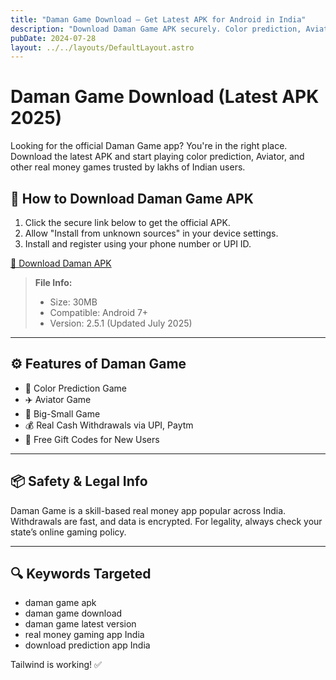 ```yaml
---
title: "Daman Game Download – Get Latest APK for Android in India"
description: "Download Daman Game APK securely. Color prediction, Aviator & real money games. Step-by-step install guide for Android users in India."
pubDate: 2024-07-28
layout: ../../layouts/DefaultLayout.astro
---
```


# Daman Game Download (Latest APK 2025)

Looking for the official Daman Game app? You're in the right place. Download the latest APK and start playing color prediction, Aviator, and other real money games trusted by lakhs of Indian users.

## 🔽 How to Download Daman Game APK

1. Click the secure link below to get the official APK.
2. Allow "Install from unknown sources" in your device settings.
3. Install and register using your phone number or UPI ID.

[📲 Download Daman APK](https://damanclub.net/#/register?invitationCode=8211414845726)

> **File Info:**  
> - Size: 30MB  
> - Compatible: Android 7+  
> - Version: 2.5.1 (Updated July 2025)

---

## ⚙️ Features of Daman Game

- 🎯 Color Prediction Game
- ✈️ Aviator Game
- 🎲 Big-Small Game
- 💰 Real Cash Withdrawals via UPI, Paytm
- 🎁 Free Gift Codes for New Users

---

## 📦 Safety & Legal Info

Daman Game is a skill-based real money app popular across India. Withdrawals are fast, and data is encrypted. For legality, always check your state’s online gaming policy.

---

## 🔍 Keywords Targeted

- daman game apk
- daman game download
- daman game latest version
- real money gaming app India
- download prediction app India

<div class="text-green-600 text-xl font-bold">
  Tailwind is working! ✅
</div>

